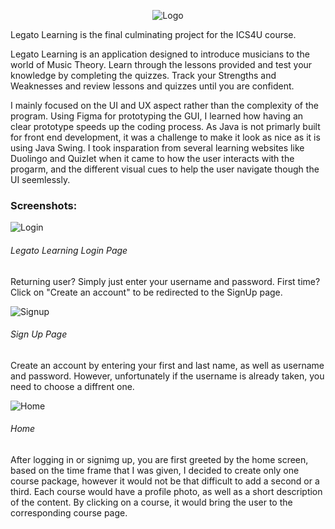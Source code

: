 <p align="center"><img src="https://user-images.githubusercontent.com/36178603/112568788-694c3400-8db9-11eb-832a-8794e347465e.png" alt="Logo"></p>

Legato Learning is the final culminating project for the ICS4U course. 

Legato Learning is an application designed to introduce musicians to the world of Music Theory.
Learn through the lessons provided and test your knowledge by completing the quizzes.
Track your Strengths and Weaknesses and review lessons and quizzes until you are confident.

I mainly focused on the UI and UX aspect rather than the complexity of the program. Using Figma for prototyping the GUI, I learned how having an clear prototype speeds up the coding process. As Java is not primarly built for front end development, it was a challenge to make it look as nice as it is using Java Swing. 
I took insparation from several learning websites like Duolingo and Quizlet when it came to how the user interacts with the progarm, and the different visual cues to help the user navigate though the UI seemlessly. 

### Screenshots:
![Login](https://user-images.githubusercontent.com/36178603/112567227-dca07680-8db6-11eb-9581-190f4e69df90.png)
###### Legato Learning Login Page

Returning user? Simply just enter your username and password. First time? Click on "Create an account" to be redirected to the SignUp page.

![Signup](https://user-images.githubusercontent.com/36178603/112568420-d612fe80-8db8-11eb-9525-744f0e49c96e.png)
###### Sign Up Page

Create an account by entering your first and last name, as well as username and password. However, unfortunately if the username is already taken, you need to choose a diffrent one.

![Home](https://user-images.githubusercontent.com/36178603/112568050-43725f80-8db8-11eb-96c9-c9b2a3e11b5d.png)
###### Home

After logging in or signimg up, you are first greeted by the home screen, based on the time frame that I was given, I decided to create only one course package, however it would not be that difficult to add a second or a third. Each course would have a profile photo, as well as a short description of the content. By clicking on a course, it would bring the user to the corresponding course page.
